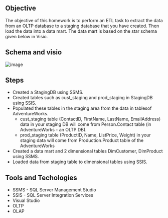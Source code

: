 Objective
-
The objective of this homework is to perform an ETL task to extract the data from an OLTP database to a staging database that you have created. Then load the data into a data mart. The data mart is based on the star schema given below in Visio.

Schema and visio
-
![image](https://github.com/user-attachments/assets/5d69a6ee-d825-4baa-9dc2-8a8ff33285e9)

Steps
-
- Created a StagingDB using SSMS.
- Created tables such as cust_staging and prod_staging in StagingDB using SSIS.
- Populated these tables in the staging area from the data in tablesof AdventureWorks.
  - cust_staging table (ContactID, FirstName, LastName, EmailAddress) data in your staging DB will come from Person.Contact table (in AdventureWorks - an OLTP DB).
  - prod_staging table (ProductID, Name, ListPrice, Weight) in your staging data will come from Production.Product table of the AdventureWorks
- Created a data mart and 2 dimensional tables DimCustomer, DimProduct using SSMS.
- Loaded data from staging table to dimensional tables using SSIS.

Tools and Techologies
-
- SSMS - SQL Server Management Studio
- SSIS - SQL Server Integration Services
- Visual Studio
- OLTP
- OLAP
